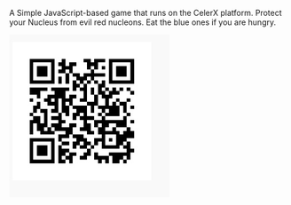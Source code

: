 A Simple JavaScript-based game that runs on the CelerX platform.
Protect your Nucleus from evil red nucleons. Eat the blue ones if you are hungry.

![alt text](https://raw.githubusercontent.com/nar3n12/Nucle.us_CelerX/main/CelerX_QR_for_Nucle.us.jpeg)
